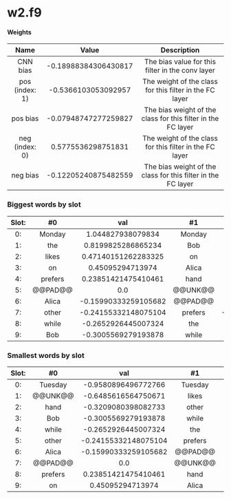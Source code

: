 # w2.f9
#### Weights
Name | Value | Description
:--: | :--: | :--:
CNN bias | -0.18988384306430817 | The bias value for this filter in the conv layer
pos (index: 1) | -0.5366103053092957| The weight of the class for this filter in the FC layer
pos bias | -0.07948747277259827| The bias weight of the class for this filter in the FC layer
neg (index: 0) | 0.5775536298751831| The weight of the class for this filter in the FC layer
neg bias | -0.12205240875482559| The bias weight of the class for this filter in the FC layer
### Biggest words by slot
Slot: |#0 | val | #1 | val
:--: | :--: | :--: | :--: | :--:
0: | Monday | 1.044827938079834 | Monday | 4.142762660980225
1: | the | 0.8199825286865234 | Bob | 0.5096002221107483
2: | likes | 0.47140151262283325 | on | 0.45476269721984863
3: | on | 0.45095294713974 | Alica | 0.18827998638153076
4: | prefers | 0.23851421475410461 | hand | 0.09134037047624588
5: | @@PAD@@ | 0.0 | @@UNK@@ | 0.08914637565612793
6: | Alica | -0.15990333259105682 | @@PAD@@ | 0.0
7: | other | -0.24155332148075104 | prefers | -0.13179801404476166
8: | while | -0.2652926445007324 | the | -0.2610503137111664
9: | Bob | -0.3005569279193878 | while | -0.9752169251441956
### Smallest words by slot
Slot: |#0 | val | #1 | val
:--: | :--: | :--: | :--: | :--:
0: | Tuesday | -0.9580896496772766 | Tuesday | -2.392409324645996
1: | @@UNK@@ | -0.6485616564750671 | likes | -1.2475297451019287
2: | hand | -0.3209080398082733 | other | -1.1610199213027954
3: | Bob | -0.3005569279193878 | while | -0.9752169251441956
4: | while | -0.2652926445007324 | the | -0.2610503137111664
5: | other | -0.24155332148075104 | prefers | -0.13179801404476166
6: | Alica | -0.15990333259105682 | @@PAD@@ | 0.0
7: | @@PAD@@ | 0.0 | @@UNK@@ | 0.08914637565612793
8: | prefers | 0.23851421475410461 | hand | 0.09134037047624588
9: | on | 0.45095294713974 | Alica | 0.18827998638153076
